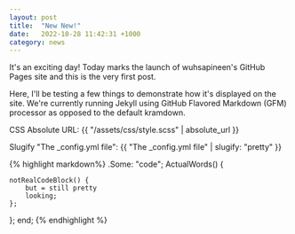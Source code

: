 ```yaml
---
layout: post
title:  "New New!"
date:   2022-10-28 11:42:31 +1000
category: news
---
```

It's an exciting day! Today marks the launch of wuhsapineen's GitHub Pages site and this is the very first post.

Here, I'll be testing a few things to demonstrate how it's displayed on the site. We're currently running Jekyll using GitHub Flavored Markdown (GFM) processor as opposed to the default kramdown.

CSS Absolute URL: {{ "/assets/css/style.scss" | absolute_url }}

Slugify "The _config.yml file": {{ "The _config.yml file" | slugify: "pretty" }}

{% highlight markdown%}
.Some: "code";
ActualWords() {

    notRealCodeBlock() {
        but = still pretty
        looking;
    };
};
end;
{% endhighlight %}